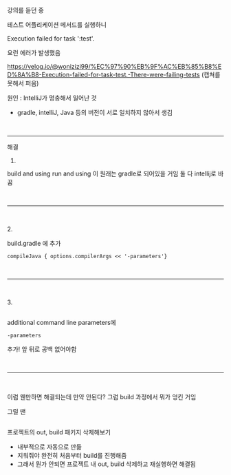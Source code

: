 <p>강의를 듣던 중</p>
<p>테스트 어플리케이션 메서드를 실행하니</p>
<p>Execution failed for task ':test'.</p>
<p>요런 에러가 발생했음</p>
<p><img alt="" src="https://velog.velcdn.com/images/mo00ai/post/9d351045-a362-4ca7-80df-15fa1c79b600/image.png" />
<a href="https://velog.io/@wonizizi99/%EC%97%90%EB%9F%AC%EB%85%B8%ED%8A%B8-Execution-failed-for-task-test.-There-were-failing-tests">https://velog.io/@wonizizi99/%EC%97%90%EB%9F%AC%EB%85%B8%ED%8A%B8-Execution-failed-for-task-test.-There-were-failing-tests</a>
(캡쳐를 못해서 퍼옴)</p>
<p>원인 : IntelliJ가 멍충해서 일어난 것</p>
<ul>
<li>gradle, intelliJ, Java 등의 버전이 서로 일치하지 않아서 생김</li>
</ul>
<br />

<hr />
<p>해결</p>
<ol>
<li><p><img alt="" src="https://velog.velcdn.com/images/mo00ai/post/6e32b50f-4182-4003-a941-de328bf7bd40/image.png" /></p>
</li>
</ol>
<p>build and using
run and using
이 원래는 gradle로 되어있을 거임
둘 다 intellij로 바꿈</p>
<br />

<hr />
<br />

<p>2.</p>
<p>build.gradle 에 추가</p>
<pre><code class="language-java">compileJava { options.compilerArgs &lt;&lt; '-parameters'}</code></pre>
<br />

<hr />
<br />

<p>3.</p>
<p><img alt="" src="https://velog.velcdn.com/images/mo00ai/post/2e640031-cb22-4ad5-812e-201f2ca2e41f/image.png" /></p>
<p>additional command line parameters에</p>
<pre><code class="language-java">-parameters</code></pre>
<p>추가! 앞 뒤로 공백 없어야함</p>
<br />

<hr />
<br />

<p>이럼 웬만하면 해결되는데 만약 안된다?
그럼 build 과정에서 뭐가 엉킨 거임 </p>
<p>그럴 땐</p>
<p><img alt="" src="https://velog.velcdn.com/images/mo00ai/post/29c88a6c-985e-4c0c-b853-03e809807f18/image.png" /></p>
<p>프로젝트의 out, build 패키지 삭제해보기</p>
<ul>
<li>내부적으로 자동으로 만듦</li>
<li>지워줘야 완전히 처음부터 build를 진행해줌</li>
<li>그래서 뭔가 안되면 프로젝트 내 out, build 삭제하고 재실행하면 해결됨</li>
</ul>